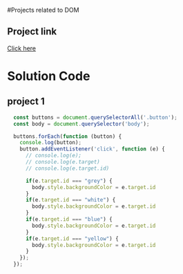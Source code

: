 #Projects related to DOM

## Project link
[Click here](https://stackblitz.com/edit/javascript-projects-rahul-gupta-practices?file=index.html)


# Solution Code

## project 1


```javascript
  const buttons = document.querySelectorAll('.button');
  const body = document.querySelector('body');

  buttons.forEach(function (button) {
    console.log(button);
    button.addEventListener('click', function (e) {
      // console.log(e);
      // console.log(e.target)
      // console.log(e.target.id)

      if(e.target.id === "grey") {
        body.style.backgroundColor = e.target.id
      }
      if(e.target.id === "white") {
        body.style.backgroundColor = e.target.id
      }
      if(e.target.id === "blue") {
        body.style.backgroundColor = e.target.id
      }
      if(e.target.id === "yellow") {
        body.style.backgroundColor = e.target.id
      }
    });
  });

```
